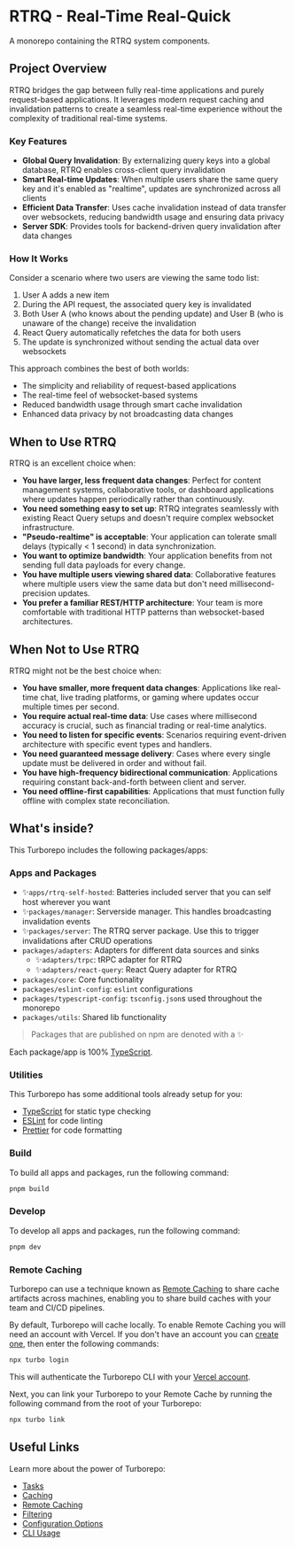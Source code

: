 # RTRQ - Real-Time Real-Quick

A monorepo containing the RTRQ system components.

## Project Overview

RTRQ bridges the gap between fully real-time applications and purely request-based applications. It leverages modern request caching and invalidation patterns to create a seamless real-time experience without the complexity of traditional real-time systems.

### Key Features

- **Global Query Invalidation**: By externalizing query keys into a global database, RTRQ enables cross-client query invalidation
- **Smart Real-time Updates**: When multiple users share the same query key and it's enabled as "realtime", updates are synchronized across all clients
- **Efficient Data Transfer**: Uses cache invalidation instead of data transfer over websockets, reducing bandwidth usage and ensuring data privacy
- **Server SDK**: Provides tools for backend-driven query invalidation after data changes

### How It Works

Consider a scenario where two users are viewing the same todo list:

1. User A adds a new item
2. During the API request, the associated query key is invalidated
3. Both User A (who knows about the pending update) and User B (who is unaware of the change) receive the invalidation
4. React Query automatically refetches the data for both users
5. The update is synchronized without sending the actual data over websockets

This approach combines the best of both worlds:

- The simplicity and reliability of request-based applications
- The real-time feel of websocket-based systems
- Reduced bandwidth usage through smart cache invalidation
- Enhanced data privacy by not broadcasting data changes

## When to Use RTRQ

RTRQ is an excellent choice when:

- **You have larger, less frequent data changes**: Perfect for content management systems, collaborative tools, or dashboard applications where updates happen periodically rather than continuously.
- **You need something easy to set up**: RTRQ integrates seamlessly with existing React Query setups and doesn't require complex websocket infrastructure.
- **"Pseudo-realtime" is acceptable**: Your application can tolerate small delays (typically < 1 second) in data synchronization.
- **You want to optimize bandwidth**: Your application benefits from not sending full data payloads for every change.
- **You have multiple users viewing shared data**: Collaborative features where multiple users view the same data but don't need millisecond-precision updates.
- **You prefer a familiar REST/HTTP architecture**: Your team is more comfortable with traditional HTTP patterns than websocket-based architectures.

## When Not to Use RTRQ

RTRQ might not be the best choice when:

- **You have smaller, more frequent data changes**: Applications like real-time chat, live trading platforms, or gaming where updates occur multiple times per second.
- **You require actual real-time data**: Use cases where millisecond accuracy is crucial, such as financial trading or real-time analytics.
- **You need to listen for specific events**: Scenarios requiring event-driven architecture with specific event types and handlers.
- **You need guaranteed message delivery**: Cases where every single update must be delivered in order and without fail.
- **You have high-frequency bidirectional communication**: Applications requiring constant back-and-forth between client and server.
- **You need offline-first capabilities**: Applications that must function fully offline with complex state reconciliation.

## What's inside?

This Turborepo includes the following packages/apps:

### Apps and Packages

- ✨`apps/rtrq-self-hosted`: Batteries included server that you can self host wherever you want
- ✨`packages/manager`: Serverside manager. This handles broadcasting invalidation events
- ✨`packages/server`: The RTRQ server package. Use this to trigger invalidations after CRUD operations
- `packages/adapters`: Adapters for different data sources and sinks
    - ✨`adapters/trpc`: tRPC adapter for RTRQ
    - ✨`adapters/react-query`: React Query adapter for RTRQ
- `packages/core`: Core functionality
- `packages/eslint-config`: `eslint` configurations
- `packages/typescript-config`: `tsconfig.json`s used throughout the monorepo
- `packages/utils`: Shared lib functionality

> Packages that are published on npm are denoted with a ✨

Each package/app is 100% [TypeScript](https://www.typescriptlang.org/).

### Utilities

This Turborepo has some additional tools already setup for you:

- [TypeScript](https://www.typescriptlang.org/) for static type checking
- [ESLint](https://eslint.org/) for code linting
- [Prettier](https://prettier.io) for code formatting

### Build

To build all apps and packages, run the following command:

```sh
pnpm build
```

### Develop

To develop all apps and packages, run the following command:

```sh
pnpm dev
```

### Remote Caching

Turborepo can use a technique known as [Remote Caching](https://turborepo.com/docs/core-concepts/remote-caching) to share cache artifacts across machines, enabling you to share build caches with your team and CI/CD pipelines.

By default, Turborepo will cache locally. To enable Remote Caching you will need an account with Vercel. If you don't have an account you can [create one](https://vercel.com/signup?utm_source=turborepo-examples), then enter the following commands:

```sh
npx turbo login
```

This will authenticate the Turborepo CLI with your [Vercel account](https://vercel.com/docs/concepts/personal-accounts/overview).

Next, you can link your Turborepo to your Remote Cache by running the following command from the root of your Turborepo:

```sh
npx turbo link
```

## Useful Links

Learn more about the power of Turborepo:

- [Tasks](https://turborepo.com/docs/crafting-your-repository/running-tasks)
- [Caching](https://turborepo.com/docs/crafting-your-repository/caching)
- [Remote Caching](https://turborepo.com/docs/core-concepts/remote-caching)
- [Filtering](https://turborepo.com/docs/crafting-your-repository/running-tasks#using-filters)
- [Configuration Options](https://turborepo.com/docs/reference/configuration)
- [CLI Usage](https://turborepo.com/docs/reference/command-line-reference)
